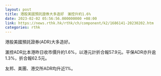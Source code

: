 ```yaml
---
layout: post
title: 港股美國預託證券大多造好　滙控升約1.6%
date: 2023-02-02 05:56:56.000000000 +08:00
link: https://news.rthk.hk/rthk/ch/component/k2/1686141-20230202.htm
categories: rthk
---
```


港股美國預託證券(ADR)大多造好。

滙控ADR比本港昨日收市價升約1.6%，以港元計折合報57.9元。平保ADR亦升逾1.3%，折合報62.5元。

友邦、美團、港交所ADR均升近1%。
